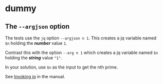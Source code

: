 # dummy

## The `--argjson` option

The tests use the `jq` option `--argjson n 1`.
This creates a jq variable named `$n` holding the _**number**_ value `1`.

Contrast this with the option `--arg n 1`
which creates a jq variable named `$n` holding the _**string**_ value `"1"`.

In your solution, use `$n` as the input to get the nth prime.

See [Invoking jq][man-invoke] in the manual.

[man-invoke]: https://jqlang.github.io/jq/manual/v1.6/#Invokingjq
